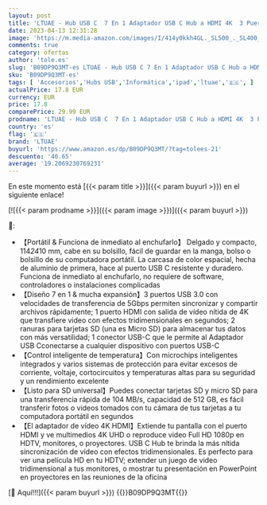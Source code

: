 ```yaml
---
layout: post
title: 'LTUAE - Hub USB C  7 En 1 Adaptador USB C Hub a HDMI 4K  3 Puertos USB 3.0  SD/Micro SD Lector Tarjeta  USB C Hub Tipo C para MacBook Pro/Air  Surface Pro  Chromebook  iPad Pro  XPS 15 y Otros Dispositivos'
date: 2023-04-13 12:31:28
image: 'https://m.media-amazon.com/images/I/414y0kkh4GL._SL500_._SL400_.jpg'
comments: true
category: ofertas
author: 'tole.es'
slug: 'B09DP9Q3MT-es LTUAE - Hub USB C 7 En 1 Adaptador USB C Hub a HDMI 4K 3...'
sku: 'B09DP9Q3MT-es'
tags: [ 'Accesorios','Hubs USB','Informática','ipad','ltuae','🇪🇸', ]
actualPrice: 17.8 EUR
currency: EUR
price: 17.8
comparePrice: 29.99 EUR
prodname: 'LTUAE - Hub USB C  7 En 1 Adaptador USB C Hub a HDMI 4K  3 Puertos USB 3.0  SD/Micro SD Lector Tarjeta  USB C Hub Tipo C para MacBook Pro/Air  Surface Pro  Chromebook  iPad Pro  XPS 15 y Otros Dispositivos'
country: 'es'
flag: '🇪🇸'
brand: 'LTUAE'
buyurl: 'https://www.amazon.es/dp/B09DP9Q3MT/?tag=tolees-21'
descuento: '40.65'
average: '19.2069230769231'
---
```


En este momento está [{{< param title >}}]({{< param buyurl >}}) en el siguiente enlace!

[![{{< param prodname >}}]({{< param image >}})]({{< param buyurl >}})

🔎:

- 【Portátil & Funciona de inmediato al enchufarlo】 Delgado y compacto, 114*24*10 mm, cabe en su bolsillo, fácil de guardar en la manga, bolso o bolsillo de su computadora portátil. La carcasa de color espacial, hecha de aluminio de primera, hace al puerto USB C resistente y duradero. Funciona de inmediato al enchufarlo, no requiere de software, controladores o instalaciones complicadas
- 【Diseño 7 en 1 & mucha expansión】3 puertos USB 3.0 con velocidades de transferencia de 5Gbps permiten sincronizar y compartir archivos rápidamente; 1 puerto HDMI con salida de vídeo nítida de 4K que transfiere video con efectos tridimensionales en segundos; 2 ranuras para tarjetas SD (una es Micro SD) para almacenar tus datos con más versatilidad; 1 conector USB-C que le permite al Adaptador USB Cconectarse a cualquier dispositivo con puertos USB-C
- 【Control inteligente de temperatura】Con microchips inteligentes integrados y varios sistemas de protección para evitar excesos de corriente, voltaje, cortocircuitos y temperaturas altas para su seguridad y un rendimiento excelente
- 【Listo para SD universal】Puedes conectar tarjetas SD y micro SD para una transferencia rápida de 104 MB/s, capacidad de 512 GB, es fácil transferir fotos o videos tomados con tu cámara de tus tarjetas a tu computadora portátil en segundos
- 【El adaptador de vídeo 4K HDMI】Extiende tu pantalla con el puerto HDMI y ve multimedios 4K UHD o reproduce video Full HD 1080p en HDTV, monitores, o proyectores. USB C Hub te brinda la más nítida sincronización de vídeo con efectos tridimensionales. Es perfecto para ver una película HD en tu HDTV; extender un juego de video tridimensional a tus monitores, o mostrar tu presentación en PowerPoint en proyectores en las reuniones de la oficina

[🛒 Aquí!!!]({{< param buyurl >}})
{{<world>}}B09DP9Q3MT{{</world>}}
